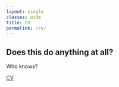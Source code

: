 ```yaml
---
layout: single
classes: wide
title: CV
permalink: /cv/
---
```


## Does this do anything at all?
Who knows?

<a href="derekdyalCV.pdf" target="_blank">CV</a>
